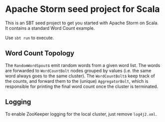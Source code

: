 # Apache Storm seed project for Scala

This is an SBT seed project to get you started with Apache Storm on Scala.
It contains a standard Word Count example.

Use `sbt run` to execute.

## Word Count Topology

The `RandomWordSpout`s emit random words from a given word list. The words are
forwarded to `WordCountBolt` nodes grouped by values (i.e. the same word always
goes to the same cluster). The `WordCountBolt`s keep track of the counts, and
forward them to the (unique) `AggregatorBolt`, which is responsible for
printing the final word count once the cluster is terminated.

## Logging

To enable ZooKeeper logging for the local cluster, just remove `log4j2.xml`.
